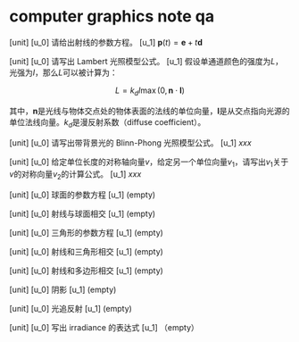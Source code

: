 # computer graphics note qa

[unit]
[u_0]
请给出射线的参数方程。
[u_1]
$\boldsymbol p(t) = \boldsymbol e + t \boldsymbol d$

[unit]
[u_0]
请写出 Lambert 光照模型公式。
[u_1]
假设单通道颜色的强度为$L$，光强为$I$，那么$L$可以被计算为：

$$L = k_d I \max(0, \boldsymbol n \cdot \boldsymbol l)$$

其中，$\boldsymbol n$是光线与物体交点处的物体表面的法线的单位向量，$\boldsymbol l$是从交点指向光源的单位法线向量。$k_d$是漫反射系数（diffuse coefficient）。

[unit]
[u_0]
请写出带背景光的 Blinn-Phong 光照模型公式。
[u_1]
$xxx$

[unit]
[u_0]
给定单位长度的对称轴向量$v$，给定另一个单位向量$v_1$，请写出$v_1$关于$v$的对称向量$v_2$的计算公式。
[u_1]
$xxx$

[unit]
[u_0]
球面的参数方程
[u_1]
(empty)

[unit]
[u_0]
射线与球面相交
[u_1]
(empty)

[unit]
[u_0]
三角形的参数方程
[u_1]
(empty)

[unit]
[u_0]
射线和三角形相交
[u_1]
(empty)

[unit]
[u_0]
射线和多边形相交
[u_1]
(empty)

[unit]
[u_0]
阴影
[u_1]
(empty)

[unit]
[u_0]
光追反射
[u_1]
(empty)

[unit]
[u_0]
写出 irradiance 的表达式
[u_1]
（empty）
